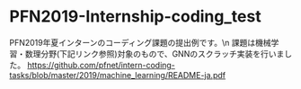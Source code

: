 # PFN2019-Internship-coding_test
PFN2019年夏インターンのコーディング課題の提出例です。\n
課題は機械学習・数理分野(下記リンク参照)対象のもので、GNNのスクラッチ実装を行いました。
https://github.com/pfnet/intern-coding-tasks/blob/master/2019/machine_learning/README-ja.pdf

